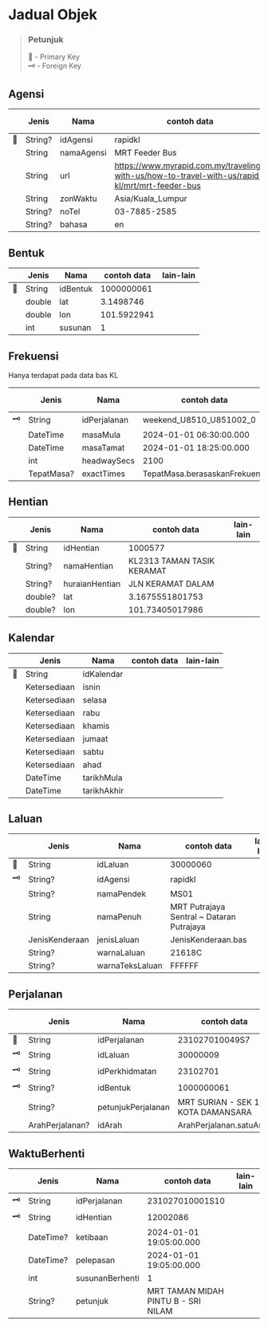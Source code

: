 # Jadual Objek

> ### Petunjuk
> 🔑 - Primary Key  
> 🗝️ - Foreign Key

## Agensi

|    | Jenis   | Nama       | contoh data                                                                                    | lain-lain |
|----|---------|------------|------------------------------------------------------------------------------------------------|-----------|
| 🔑 | String? | idAgensi   | rapidkl                                                                                        |           |
|    | String  | namaAgensi | MRT Feeder Bus                                                                                 |           |
|    | String  | url        | https://www.myrapid.com.my/traveling-with-us/how-to-travel-with-us/rapid-kl/mrt/mrt-feeder-bus |           |
|    | String  | zonWaktu   | Asia/Kuala_Lumpur                                                                              |           |
|    | String? | noTel      | 03-7885-2585                                                                                   |           |
|    | String? | bahasa     | en                                                                                             |           |


## Bentuk
|    | Jenis  | Nama     | contoh data | lain-lain |
|----|--------|----------|-------------|-----------|
| 🔑 | String | idBentuk | 1000000061  |           |
|    | double | lat      | 3.1498746   |           |
|    | double | lon      | 101.5922941 |           |
|    | int    | susunan  | 1           |           |

## Frekuensi
Hanya terdapat pada data bas KL

|    | Jenis      | Nama         | contoh data                   | lain-lain |
|----|------------|--------------|-------------------------------|-----------|
| 🗝 | String     | idPerjalanan | weekend_U8510_U851002_0       |           |
|    | DateTime   | masaMula     | 2024-01-01 06:30:00.000       |           |
|    | DateTime   | masaTamat    | 2024-01-01 18:25:00.000       |           |
|    | int        | headwaySecs  | 2100                          |           |
|    | TepatMasa? | exactTimes   | TepatMasa.berasaskanFrekuensi |           |

## Hentian
|    | Jenis   | Nama           | contoh data                | lain-lain |
|----|---------|----------------|----------------------------|-----------|
| 🔑 | String  | idHentian      | 1000577                    |           |
|    | String? | namaHentian    | KL2313 TAMAN TASIK KERAMAT |           |
|    | String? | huraianHentian | JLN KERAMAT DALAM          |           |
|    | double? | lat            | 3.1675551801753            |           |
|    | double? | lon            | 101.73405017986            |           |

## Kalendar
|    | Jenis        | Nama        | contoh data | lain-lain |
|----|--------------|-------------|-------------|-----------|
| 🔑 | String       | idKalendar  |             |           |
|    | Ketersediaan | isnin       |             |           |
|    | Ketersediaan | selasa      |             |           |
|    | Ketersediaan | rabu        |             |           |
|    | Ketersediaan | khamis      |             |           |
|    | Ketersediaan | jumaat      |             |           |
|    | Ketersediaan | sabtu       |             |           |
|    | Ketersediaan | ahad        |             |           |
|    | DateTime     | tarikhMula  |             |           |
|    | DateTime     | tarikhAkhir |             |           |

## Laluan
|    | Jenis          | Nama            | contoh data                               | lain-lain |
|----|----------------|-----------------|-------------------------------------------|-----------|
| 🔑 | String         | idLaluan        | 30000060                                  |           |
| 🗝 | String?        | idAgensi        | rapidkl                                   |           |
|    | String?        | namaPendek      | MS01                                      |           |
|    | String         | namaPenuh       | MRT Putrajaya Sentral ~ Dataran Putrajaya |           |
|    | JenisKenderaan | jenisLaluan     | JenisKenderaan.bas                        |           |
|    | String?        | warnaLaluan     | 21618C                                    |           |
|    | String?        | warnaTeksLaluan | FFFFFF                                    |           |

## Perjalanan
|    | Jenis           | Nama               | contoh data                        | lain-lain |
|----|-----------------|--------------------|------------------------------------|-----------|
| 🔑 | String          | idPerjalanan       | 231027010049S7                     |           |
| 🗝 | String          | idLaluan           | 30000009                           |           |
| 🗝 | String          | idPerkhidmatan     | 23102701                           |           |
| 🗝 | String?         | idBentuk           | 1000000061                         |           |
|    | String?         | petunjukPerjalanan | MRT SURIAN - SEK 11 KOTA DAMANSARA |           |
|    | ArahPerjalanan? | idArah             | ArahPerjalanan.satuArah            |           |

## WaktuBerhenti
|    | Jenis     | Nama            | contoh data                         | lain-lain |
|----|-----------|-----------------|-------------------------------------|-----------|
| 🗝 | String    | idPerjalanan    | 231027010001S10                     |           |
| 🗝 | String    | idHentian       | 12002086                            |           |
|    | DateTime? | ketibaan        | 2024-01-01 19:05:00.000             |           |
|    | DateTime? | pelepasan       | 2024-01-01 19:05:00.000             |           |
|    | int       | susunanBerhenti | 1                                   |           |
|    | String?   | petunjuk        | MRT TAMAN MIDAH PINTU B - SRI NILAM |           |
